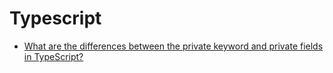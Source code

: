 # Typescript
- [What are the differences between the private keyword and private fields in TypeScript?](typescript/private_fields.md)
